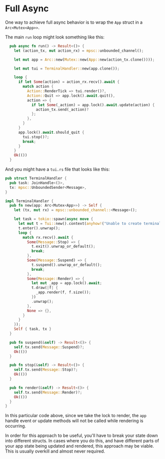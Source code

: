 # Full Async

One way to achieve full async behavior is to wrap the `App` struct in a `Arc<Mutex<App>>`.

The main `run` loop might look something like this:

```rust
  pub async fn run() -> Result<()> {
    let (action_tx, mut action_rx) = mpsc::unbounded_channel();

    let mut app = Arc::new(Mutex::new(App::new(action_tx.clone())));

    let mut tui = TerminalHandler::new(app.clone());

    loop {
      if let Some(action) = action_rx.recv().await {
        match action {
          Action::RenderTick => tui.render()?,
          Action::Quit => app.lock().await.quit(),
          action => {
            if let Some(_action) = app.lock().await.update(action) {
              action_tx.send(_action)?
            };
          },
        }
      }
      app.lock().await.should_quit {
        tui.stop()?;
        break;
      }
    }
    Ok(())
  }
```

And you might have a `tui.rs` file that looks like this:

```rust
pub struct TerminalHandler {
  pub task: JoinHandle<()>,
  tx: mpsc::UnboundedSender<Message>,
}

impl TerminalHandler {
  pub fn new(app: Arc<Mutex<App>>) -> Self {
    let (tx, mut rx) = mpsc::unbounded_channel::<Message>();

    let task = tokio::spawn(async move {
      let mut t = Tui::new().context(anyhow!("Unable to create terminal")).unwrap();
      t.enter().unwrap();
      loop {
        match rx.recv().await {
          Some(Message::Stop) => {
            t.exit().unwrap_or_default();
            break;
          },
          Some(Message::Suspend) => {
            t.suspend().unwrap_or_default();
            break;
          },
          Some(Message::Render) => {
            let mut _app = app.lock().await;
            t.draw(|f| {
              _app.render(f, f.size());
            })
            .unwrap();
          },
          None => {},
        }
      }
    });
    Self { task, tx }
  }

  pub fn suspend(&self) -> Result<()> {
    self.tx.send(Message::Suspend)?;
    Ok(())
  }

  pub fn stop(&self) -> Result<()> {
    self.tx.send(Message::Stop)?;
    Ok(())
  }

  pub fn render(&self) -> Result<()> {
    self.tx.send(Message::Render)?;
    Ok(())
  }
}
```

In this particular code above, since we take the lock to render, the `app` handle event or update
methods will not be called while rendering is occurring.

In order for this approach to be useful, you'll have to break your state down into different
structs. In cases where you do this, and have different parts of your app state being updated and
rendered, this approach may be viable. This is usually overkill and almost never required.
